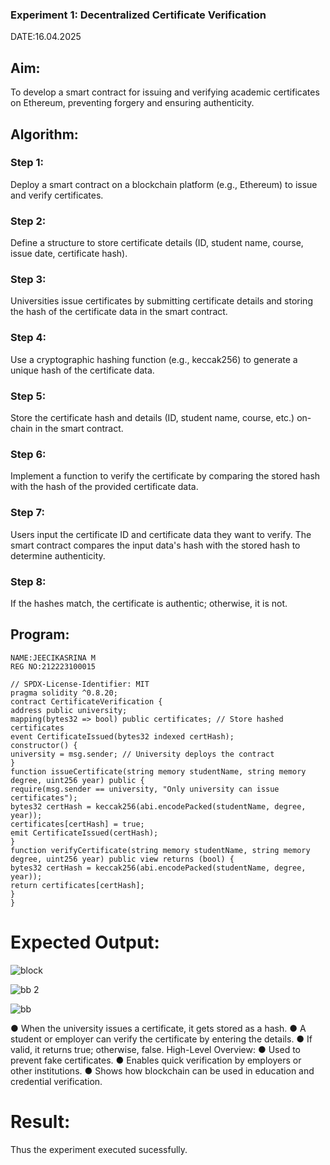 ### Experiment 1: Decentralized Certificate Verification
DATE:16.04.2025
## Aim:
  To develop a smart contract for issuing and verifying academic certificates on Ethereum, preventing forgery and ensuring authenticity.
## Algorithm:
### Step 1:
Deploy a smart contract on a blockchain platform (e.g., Ethereum) to issue and verify certificates.

### Step 2:
Define a structure to store certificate details (ID, student name, course, issue date, certificate hash).

### Step 3:
Universities issue certificates by submitting certificate details and storing the hash of the certificate data in the smart contract.

### Step 4:
Use a cryptographic hashing function (e.g., keccak256) to generate a unique hash of the certificate data.

### Step 5:
Store the certificate hash and details (ID, student name, course, etc.) on-chain in the smart contract.

### Step 6:
Implement a function to verify the certificate by comparing the stored hash with the hash of the provided certificate data.

### Step 7:
Users input the certificate ID and certificate data they want to verify. The smart contract compares the input data's hash with the stored hash to determine authenticity.

### Step 8:
If the hashes match, the certificate is authentic; otherwise, it is not.

## Program:
```
NAME:JEECIKASRINA M
REG NO:212223100015

// SPDX-License-Identifier: MIT
pragma solidity ^0.8.20;
contract CertificateVerification {
address public university;
mapping(bytes32 => bool) public certificates; // Store hashed certificates
event CertificateIssued(bytes32 indexed certHash);
constructor() {
university = msg.sender; // University deploys the contract
}
function issueCertificate(string memory studentName, string memory degree, uint256 year) public {
require(msg.sender == university, "Only university can issue certificates");
bytes32 certHash = keccak256(abi.encodePacked(studentName, degree, year));
certificates[certHash] = true;
emit CertificateIssued(certHash);
}
function verifyCertificate(string memory studentName, string memory degree, uint256 year) public view returns (bool) {
bytes32 certHash = keccak256(abi.encodePacked(studentName, degree, year));
return certificates[certHash];
}
}
```
# Expected Output:

![block ](https://github.com/user-attachments/assets/cabbd090-0b99-4ead-8836-828bfb486360)

![bb 2](https://github.com/user-attachments/assets/bda9e064-411a-433b-bb6c-b9ce2d2190c5)

![bb](https://github.com/user-attachments/assets/593fe7c7-f0e9-4bdd-bae5-0153585cb834)

● When the university issues a certificate, it gets stored as a hash.
● A student or employer can verify the certificate by entering the details.
● If valid, it returns true; otherwise, false.
High-Level Overview:
● Used to prevent fake certificates.
● Enables quick verification by employers or other institutions.
● Shows how blockchain can be used in education and credential verification.

# Result:
Thus the experiment executed sucessfully.

